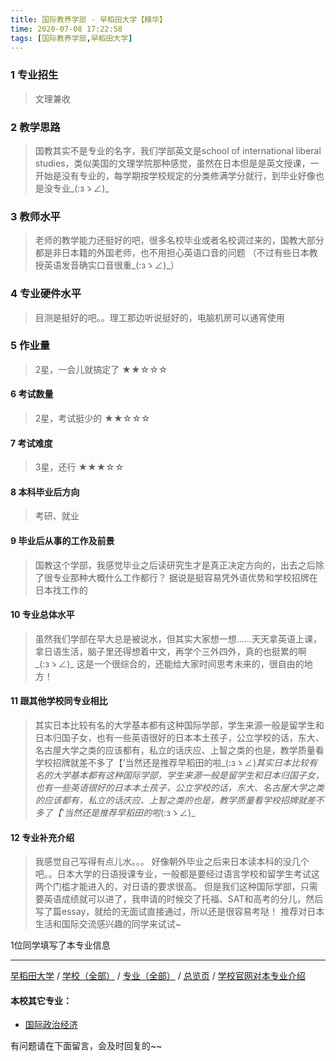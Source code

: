 ```yaml
---
title: 国际教养学部 - 早稻田大学【精华】
time: 2020-07-08 17:22:58
tags: [国际教养学部,早稻田大学]
---
```

### 1 专业招生
> 文理兼收  


### 2 教学思路
> 国教其实不是专业的名字，我们学部英文是school of international liberal studies，类似美国的文理学院那种感觉，虽然在日本但是是英文授课，一开始是没有专业的，每学期按学校规定的分类修满学分就行，到毕业好像也是没专业_(:зゝ∠)_


### 3 教师水平
> 老师的教学能力还挺好的吧，很多名校毕业或者名校调过来的，国教大部分都是非日本籍的外国老师，也不用担心英语口音的问题
（不过有些日本教授英语发音确实口音很重_(:зゝ∠)_）


### 4 专业硬件水平
> 目测是挺好的吧。。理工那边听说挺好的，电脑机房可以通宵使用


### 5 作业量
>2星，一会儿就搞定了
★★☆☆☆


#### 6 考试数量
>2星，考试挺少的
★★☆☆☆


#### 7 考试难度
> 3星，还行
★★★☆☆


#### 8 本科毕业后方向
> 考研、就业


#### 9 毕业后从事的工作及前景
> 国教这个学部，我感觉毕业之后读研究生才是真正决定方向的，出去之后除了很专业那种大概什么工作都行？
据说是挺容易凭外语优势和学校招牌在日本找工作的


#### 10 专业总体水平
> 虽然我们学部在早大总是被说水，但其实大家想一想......天天拿英语上课，拿日语生活，脑子里还得想着中文，再学个三外四外，真的也挺累的啊_(:зゝ∠)_
这是一个很综合的，还能给大家时间思考未来的，很自由的地方！


#### 11 跟其他学校同专业相比
> 其实日本比较有名的大学基本都有这种国际学部，学生来源一般是留学生和日本归国子女，也有一些英语很好的日本本土孩子，公立学校的话，东大、名古屋大学之类的应该都有，私立的话庆应、上智之类的也是，教学质量看学校招牌就差不多了【’当然还是推荐早稻田的啦_(:зゝ∠)_其实日本比较有名的大学基本都有这种国际学部，学生来源一般是留学生和日本归国子女，也有一些英语很好的日本本土孩子，公立学校的话，东大、名古屋大学之类的应该都有，私立的话庆应、上智之类的也是，教学质量看学校招牌就差不多了【’当然还是推荐早稻田的啦_(:зゝ∠)_


#### 12 专业补充介绍
> 我感觉自己写得有点儿水。。。
好像朝外毕业之后来日本读本科的没几个吧。。日本大学的日语授课专业，一般都是要经过语言学校和留学生考试这两个门槛才能进入的，对日语的要求很高。
但是我们这种国际学部，只需要英语成绩就可以进了，我申请的时候交了托福、SAT和高考的分儿，然后写了篇essay，就给的无面试直接通过，所以还是很容易考哒！
推荐对日本生活和国际交流感兴趣的同学来试试~

1位同学填写了本专业信息
***
[早稻田大学](https://univgo.github.io/2020/07/08/早稻田大学)  / [学校（全部）](https://univgo.github.io/2020/07/09/学校汇总页) / [专业（全部）](https://univgo.github.io/2020/07/09/专业汇总页) / [总览页](https://univgo.github.io/2020/07/09/总览) / [学校官网对本专业介绍](http://www.waseda.jp/sils/cngb/about.html
)
#### 本校其它专业：
- [国际政治经济](https://univgo.github.io/2020/07/08/国际政治经济%20-%20早稻田大学) 


有问题请在下面留言，会及时回复的~~